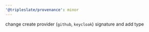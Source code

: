 ```yaml
---
'@tripleslate/provenance': minor
---
```


change create provider (`github`, `keycloak`) signature and add type
